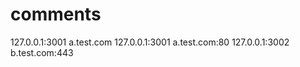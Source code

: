 # comments

127.0.0.1:3001   a.test.com
127.0.0.1:3001   a.test.com:80
127.0.0.1:3002   b.test.com:443